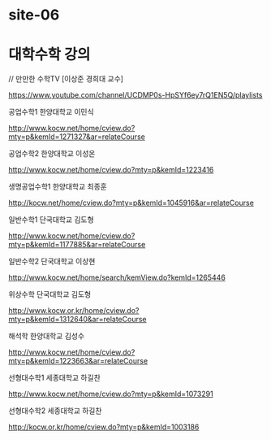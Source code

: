 # site-06 

# 대학수학 강의

// 만만한 수학TV [이상준 경희대 교수]

https://www.youtube.com/channel/UCDMP0s-HpSYf6ey7rQ1EN5Q/playlists

공업수학1 한양대학교 이민식

http://www.kocw.net/home/cview.do?mty=p&kemId=1271327&ar=relateCourse

공업수학2 한양대학교 이성온

http://www.kocw.net/home/cview.do?mty=p&kemId=1223416

생명공업수학1 한양대학교 최종훈

http://kocw.net/home/cview.do?mty=p&kemId=1045916&ar=relateCourse

일반수학1 단국대학교 김도형

http://www.kocw.net/home/cview.do?mty=p&kemId=1177885&ar=relateCourse

일반수학2 단국대학교 이상현

http://www.kocw.net/home/search/kemView.do?kemId=1265446

위상수학 단국대학교 김도형

http://www.kocw.or.kr/home/cview.do?mty=p&kemId=1312640&ar=relateCourse

해석학 한양대학교 김성수

http://www.kocw.net/home/cview.do?mty=p&kemId=1223663&ar=relateCourse

선형대수학1 세종대학교 하길찬

http://www.kocw.net/home/cview.do?mty=p&kemId=1073291

선형대수학2 세종대학교 하길찬

http://kocw.or.kr/home/cview.do?mty=p&kemId=1003186
